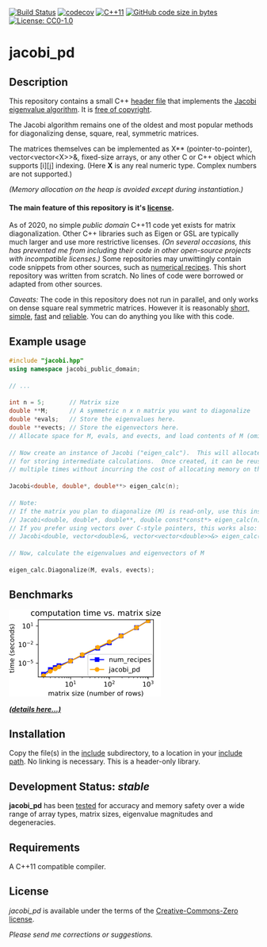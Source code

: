 [![Build Status](https://travis-ci.org/jewettaij/jacobi_pd.svg?branch=master)](https://travis-ci.org/jewettaij/jacobi_pd.svg?branch=master)
[![codecov](https://codecov.io/gh/jewettaij/jacobi_pd/branch/master/graph/badge.svg)](https://codecov.io/gh/jewettaij/jacobi_pd)
[![C++11](https://img.shields.io/badge/C%2B%2B-11-blue.svg)](https://isocpp.org/std/the-standard)
[![GitHub code size in bytes](https://img.shields.io/github/languages/code-size/jewettaij/jacobi_pd)]()
[![License: CC0-1.0](https://licensebuttons.net/p/mark/1.0/88x31.png)](https://creativecommons.org/publicdomain/zero/1.0/)


jacobi_pd
===========

## Description

This repository contains a small C++
[header file](include/jacobi.hpp)
that implements the
[Jacobi eigenvalue algorithm](https://en.wikipedia.org/wiki/Jacobi_eigenvalue_algorithm).
It is [free of copyright](https://creativecommons.org/publicdomain/zero/1.0/).

The Jacobi algorithm remains one of the oldest and most popular methods for
diagonalizing dense, square, real, symmetric matrices.

The matrices themselves can be implemented as X\*\* (pointer-to-pointer),
vector\<vector\<X\>\>&, fixed-size arrays,
or any other C or C++ object which supports \[i\]\[j\] indexing.
(Here **X** is any real numeric type.  Complex numbers are not supported.)

*(Memory allocation on the heap is avoided except during instantiation.)*


#### The main feature of this repository is it's [license](LICENSE.md).

As of 2020, no simple *public domain* C++11 code
yet exists for matrix diagonalization.
Other C++ libraries such as Eigen or GSL are typically
much larger and use more restrictive licenses.
*(On several occasions, this has prevented me from including
their code in other open-source projects with incompatible licenses.)*
Some repositories may unwittingly contain code
snippets from other sources, such as
[numerical recipes](http://mingus.as.arizona.edu/~bjw/software/boycottnr.html).
This short repository was written from scratch.
No lines of code were borrowed or adapted from other sources.



*Caveats:* The code in this repository does not run in parallel,
and only works on dense square real symmetric matrices.
However it is reasonably
[short, simple](include/jacobi.hpp), 
[fast](benchmarks/README.md) and
[reliable](.travis.yml).
You can do anything you like with this code.


##  Example usage

```cpp
#include "jacobi.hpp"
using namespace jacobi_public_domain;

// ...

int n = 5;       // Matrix size
double **M;      // A symmetric n x n matrix you want to diagonalize
double *evals;   // Store the eigenvalues here.
double **evects; // Store the eigenvectors here.
// Allocate space for M, evals, and evects, and load contents of M (omitted)...

// Now create an instance of Jacobi ("eigen_calc").  This will allocate space
// for storing intermediate calculations.  Once created, it can be reused
// multiple times without incurring the cost of allocating memory on the heap.

Jacobi<double, double*, double**> eigen_calc(n);

// Note:
// If the matrix you plan to diagonalize (M) is read-only, use this instead:
// Jacobi<double, double*, double**, double const*const*> eigen_calc(n);
// If you prefer using vectors over C-style pointers, this works also:
// Jacobi<double, vector<double>&, vector<vector<double>>&> eigen_calc(n);

// Now, calculate the eigenvalues and eigenvectors of M

eigen_calc.Diagonalize(M, evals, evects);
```

## Benchmarks

[![benchmarks](benchmarks/benchmarks.png)](benchmarks/README.md)

[***(details here...)***](benchmarks/README.md)


## Installation

Copy the file(s) in the [include](include) subdirectory,
to a location in your
[include path](https://www.rapidtables.com/code/linux/gcc/gcc-i.html).
No linking is necessary.
This is a header-only library.


## Development Status: *stable*

**jacobi_pd** has been
[tested](.travis.yml)
for accuracy and memory safety
over a wide range of array types, matrix sizes,
eigenvalue magnitudes and degeneracies.


## Requirements

A C++11 compatible compiler.


## License

*jacobi_pd* is available under the terms of the [Creative-Commons-Zero license](LICENSE.md).

*Please send me corrections or suggestions.*

